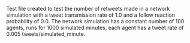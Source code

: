 Test file created to test the number of retweets made in a network simulation with a tweet transmission rate of 1.0 and a follow reaction probability of 0.0. The network simulation has a constant number of 100 agents, runs for 1000 simulated minutes, each agent has a tweet rate of 0.005 tweets/simulated_minute.
